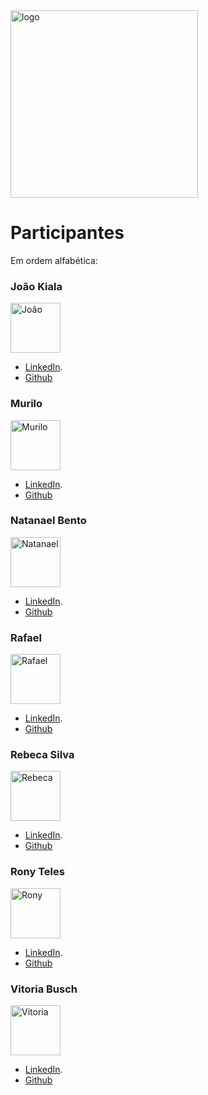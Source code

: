 <img src="https://scontent.fcpq4-1.fna.fbcdn.net/v/t39.30808-6/333810050_1437549927052626_82872192393230383_n.jpg?_nc_cat=103&ccb=1-7&_nc_sid=730e14&_nc_eui2=AeGEeBKk4MFHDOP__6v8jRIhM8Ms2p8SXfMzwyzanxJd8_Z2O4YUW0d4BpKTenj9Zl7J03C3dPP6cnh_rfpnXFsL&_nc_ohc=kifjNlzftc0AX8Todkb&_nc_ht=scontent.fcpq4-1.fna&oh=00_AfCFsc--vgrPVBsyFM6HCdfRP91vBVDssMt8nFDMPnxKuQ&oe=64011561" alt="logo" width="300" height="300">

# Participantes
Em ordem alfabética:

### João Kiala
<img src="https://media.licdn.com/dms/image/C4D03AQFkPU5dAp-BSw/profile-displayphoto-shrink_200_200/0/1619024653551?e=1683158400&v=beta&t=0eLapyb2eFxRdPAmMG8ijByXZRBjtgLRroz4pvkzhOo" alt="João" width="80" height="80">

- [LinkedIn](https://www.linkedin.com/in/jo%C3%A3o-kiala-vioka-panzo/).
- [Github](https://github.com/Joaopanzo261)

### Murilo
<img src="<link da imagem>" alt="Murilo" width="80" height="80">

- [LinkedIn](<link do linkedin>).
- [Github](<link do github>)

### Natanael Bento
<img src="https://media.licdn.com/dms/image/D5603AQFdcKU_R2vmdg/profile-displayphoto-shrink_200_200/0/1677450576522?e=1683158400&v=beta&t=-n4wtLCgwD1d8jVLQXHiEUBbmHlXmyUJysp29h_Xwh8" alt="Natanael" width="80" height="80">

- [LinkedIn](https://www.linkedin.com/in/natanael-da-silva-bento-9422b21b2/).
- [Github](https://github.com/natanael-bento)

### Rafael
<img src="<link da imagem>" alt="Rafael" width="80" height="80">

- [LinkedIn](<link do linkedin>).
- [Github](<link do github>)

### Rebeca Silva
<img src="https://media.licdn.com/dms/image/D4D03AQEoqF6m23nkzg/profile-displayphoto-shrink_800_800/0/1664325285074?e=1683158400&v=beta&t=VzKKhh3o5bQV3IZAVH_0DY5aoUtzF8jInpdf9bW0bEM" alt="Rebeca" width="80" height="80">

- [LinkedIn](https://www.linkedin.com/in/rebecasantana/).
- [Github](https://github.com/rebecasantana)

### Rony Teles
<img src="https://avatars.githubusercontent.com/u/41052229?v=4" alt="Rony" width="80" height="80">

- [LinkedIn](<link do linkedin>).
- [Github](https://github.com/ronyrst)

### Vitoria Busch
<img src="https://avatars.githubusercontent.com/u/101155320?s=400&u=2692782575be19e3363a668487c92170824e30d9&v=4" alt="Vitoria" width="80" height="80">

- [LinkedIn](https://www.linkedin.com/in/vitoria-f-park-busch-6a015019b/).
- [Github](https://github.com/vfpark)



